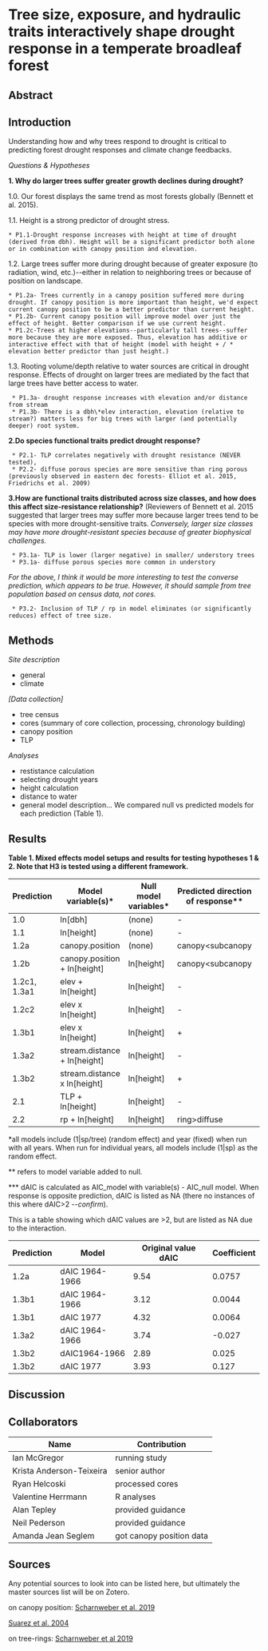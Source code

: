 # Tree size, exposure, and hydraulic traits interactively shape drought response in a temperate broadleaf forest


## Abstract


## Introduction

Understanding how and why trees respond to drought is critical to predicting forest drought responses and climate change feedbacks.

*Questions & Hypotheses*


**1. Why do larger trees suffer greater growth declines during drought?**

1.0. Our forest displays the same trend as most forests globally (Bennett et al. 2015).

1.1. Height is a strong predictor of drought stress.

    * P1.1-Drought response increases with height at time of drought (derived from dbh). Height will be a significant predictor both alone or in combination with canopy position and elevation.

1.2. Large trees suffer more during drought because of greater exposure (to radiation, wind, etc.)--either in relation to neighboring trees or because of position on landscape.

    * P1.2a- Trees currently in a canopy position suffered more during drought. If canopy position is more important than height, we'd expect current canopy position to be a better predictor than current height.
    * P1.2b- Current canopy position will improve model over just the effect of height. Better comparison if we use current height.
    * P1.2c-Trees at higher elevations--particularly tall trees--suffer more because they are more exposed. Thus, elevation has additive or interactive effect with that of height (model with height + / * elevation better predictor than just height.)

1.3. Rooting volume/depth relative to water sources are critical in drought response. Effects of drought on larger trees are mediated by the fact that large trees have better access to water.
  
     * P1.3a- drought response increases with elevation and/or distance from stream
     * P1.3b- There is a dbh\*elev interaction, elevation (relative to stream?) matters less for big trees with larger (and potentially deeper) root system.

**2.Do species functional traits predict drought response?**

     * P2.1- TLP correlates negatively with drought resistance (NEVER tested), 
     * P2.2- diffuse porous species are more sensitive than ring porous (previously observed in eastern dec forests- Elliot et al. 2015, Friedrichs et al. 2009)

**3.How are functional traits distributed across size classes, and how does this affect size-resistance relationship?** (Reviewers of Bennett et al. 2015 suggested that larger trees may suffer more because larger trees tend to be species with more drought-sensitive traits. *Conversely, larger size classes may have more drought-resistant species because of greater biophysical challenges.*

     * P3.1a- TLP is lower (larger negative) in smaller/ understory trees
     * P3.1a- diffuse porous species more common in understory 
   
*For the above, I think it would be more interesting to test the converse prediction, which appears to be true. However, it should sample from tree population based on census data, not cores.*
   
     * P3.2- Inclusion of TLP / rp in model eliminates (or significantly reduces) effect of tree size.




## Methods 

*Site description*
- general
- climate

*[Data collection]*
- tree census
- cores (summary of core collection, processing, chronology building)
- canopy position
- TLP

*Analyses*
- restistance calculation
- selecting drought years
- height calculation
- distance to water
- general model description... We compared null vs predicted models for each prediction (Table 1).



## Results

**Table 1. Mixed effects model setups and results for testing hypotheses 1 & 2. Note that H3 is tested using a different framework.**

Prediction | Model variable(s)*  | Null model variables* | Predicted direction of response** | dAIC*** - all years | dAIC 1964-66 | dAIC 1977 | dAIC 1999
--- | --- | --- | --- | --- | --- | --- | ---  
1.0 | ln[dbh] | (none) | - | **31.1** | **47.81** | -0.5 | -1.54  
1.1 | ln[height] | (none) | - | **33.86** | **48.75** | -0.42 | -0.93 
1.2a | canopy.position  | (none) | canopy<subcanopy | -2.02 | NA | -1.5 | **3.64**  
1.2b | canopy.position + ln[height]  | ln[height] | canopy<subcanopy | **13.86** | -1.99 | 1.21 | **12.13** 
1.2c1, 1.3a1 | elev + ln[height] | ln[height]  | - | 0.52 | NA | **5.09** | 0.74 
1.2c2 | elev x ln[height] | ln[height] | - | 1.21  | **3.12** | **4.32** | 0.95 
1.3b1 | elev x ln[height] | ln[height] | + | NA | NA | NA | NA 
1.3a2 | stream.distance + ln[height] | ln[height]  | - | -0.48  | NA | **2.76** | 2.00  
1.3b2 | stream.distance x ln[height] | ln[height] | + | NA  | NA | NA | NA 
2.1 |  TLP + ln[height] | ln[height] | -  | **5.08** | **2.37** | 1.32 | -0.78 
2.2 |  rp + ln[height] | ln[height] | ring>diffuse  | -2.42 | 0.57 | NA | **5.83** 

*all models include (1|sp/tree) (random effect) and year (fixed) when run with all years. When run for individual years, all models include (1|sp) as the random effect.

** refers to model variable added to null. 

*** dAIC is calculated as AIC_model with variable(s) - AIC_null model. When response is opposite prediction, dAIC is listed as NA (there no instances of this where dAIC>2 --*confirm*).

This is a table showing which dAIC values are >2, but are listed as NA due to the interaction.

| Prediction | Model | Original value dAIC | Coefficient
|------------|--------|--------|-----------------
|1.2a | dAIC 1964-1966| 9.54| 0.0757
|1.3b1|dAIC 1964-1966 |3.12| 0.0044
|1.3b1|dAIC 1977 | 4.32| 0.0064
|1.3a2|dAIC 1964-1966 | 3.74| -0.027
|1.3b2|dAIC1964-1966 | 2.89 | 0.025
|1.3b2|dAIC 1977 | 3.93| 0.127


## Discussion


## Collaborators

|**Name**|**Contribution**|
|--------|----------------|
|Ian McGregor|running study|
|Krista Anderson-Teixeira|senior author|
|Ryan Helcoski|processed cores|
|Valentine Herrmann|R analyses|
|Alan Tepley|provided guidance|
|Neil Pederson|provided guidance|
|Amanda Jean Seglem|got canopy position data|


## Sources
Any potential sources to look into can be listed here, but ultimately the master sources list will be on Zotero.

on canopy position:
[Scharnweber et al. 2019](https://www.sciencedirect.com/science/article/pii/S1125786518302017)

[Suarez et al. 2004](https://besjournals.onlinelibrary.wiley.com/doi/pdf/10.1111/j.1365-2745.2004.00941.x)

on tree-rings:
[Scharnweber et al 2019](https://www.sciencedirect.com/science/article/pii/S1125786518302017)
